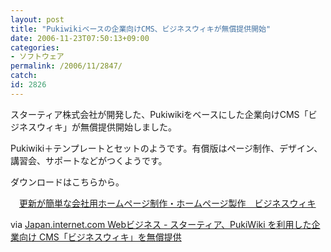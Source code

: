 ```yaml
---
layout: post
title: "Pukiwikiベースの企業向けCMS、ビジネスウィキが無償提供開始"
date: 2006-11-23T07:50:13+09:00
categories:
- ソフトウェア
permalink: /2006/11/2847/
catch: 
id: 2826
---
```

スターティア株式会社が開発した、Pukiwikiをベースにした企業向けCMS「ビジネスウィキ」が無償提供開始しました。

 

Pukiwiki＋テンプレートとセットのようです。有償版はページ制作、デザイン、講習会、サポートなどがつくようです。

 

ダウンロードはこちらから。

 

　[更新が簡単な会社用ホームページ制作・ホームページ製作　ビジネスウィキ](http://www.41web.jp/)

via [Japan.internet.com Webビジネス - スターティア、PukiWiki を利用した企業向け CMS「ビジネスウィキ」を無償提供](http://japan.internet.com/busnews/20061122/3.html)


